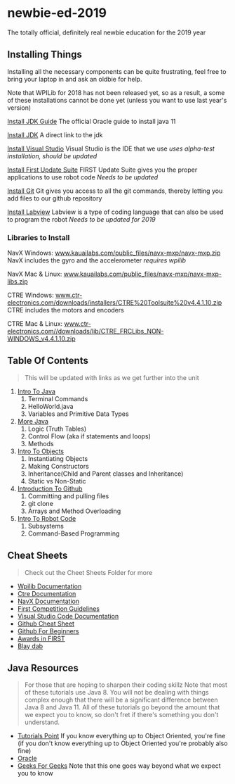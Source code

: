 # newbie-ed-2019
The totally official, definitely real newbie education for the 2019 year
## Installing Things
Installing all the necessary components can be quite frustrating, feel free to bring your laptop in and ask an oldbie for help.

Note that WPILib for 2018 has not been released yet, so as a result, a some of these installations cannot be done yet (unless you want to use last year's version)

[Install JDK Guide](https://docs.oracle.com/en/java/javase/11/install/overview-jdk-installation.html#GUID-8677A77F-231A-40F7-98B9-1FD0B48C346A) The official Oracle guide to install java 11

[Install JDK](https://www.oracle.com/technetwork/java/javase/downloads/jdk11-downloads-5066655.html) A direct link to the jdk

[Install Visual Studio](https://wpilib.screenstepslive.com/s/currentCS/m/79833/l/932382-installing-vs-code) Visual Studio is the IDE that we use *uses alpha-test installation, should be updated*

[Install First Update Suite](https://wpilib.screenstepslive.com/s/currentCS/m/getting_started/l/599670-installing-the-frc-update-suite-all-languages) FIRST Update Suite gives you the proper applications to use robot code *Needs to be updated*

[Install Git](https://git-scm.com/book/en/v2/Getting-Started-Installing-Git) Git gives you access to all the git commands, thereby letting you add files to our github repository

[Install Labview](https://wpilib.screenstepslive.com/s/currentCS/m/labview/l/145005-installing-labview-for-frc-2018-labview-only) Labview is a type of coding language that can also be used to program the robot *Needs to be updated for 2019*

### Libraries to Install

NavX Windows: www.kauailabs.com/public_files/navx-mxp/navx-mxp.zip  NavX includes the gyro and the accelerometer *requires wpilib*

NavX Mac & Linux: www.kauailabs.com/public_files/navx-mxp/navx-mxp-libs.zip

CTRE Windows: www.ctr-electronics.com/downloads/installers/CTRE%20Toolsuite%20v4.4.1.10.zip CTRE includes the motors and encoders

CTRE Mac & Linux: www.ctr-electronics.com//downloads/lib/CTRE_FRCLibs_NON-WINDOWS_v4.4.1.10.zip

## Table Of Contents
>This will be updated with links as we get further into the unit

1. [Intro To Java](https://github.com/Team694/newbie-ed-2019/tree/master/presentations/Lesson1-IntroToJava.pdf)
    1. Terminal Commands
    2. HelloWorld.java
    3. Variables and Primitive Data Types
2. [More Java](https://github.com/Team694/newbie-ed-2019/tree/master/presentations/Lesson2-MoreJava.pdf)
    1. Logic (Truth Tables)
    2. Control Flow (aka if statements and loops)
    3. Methods
3. [Intro To Objects](https://github.com/Team694/newbie-ed-2019/tree/master/presentations/Lesson3-ObjectOrientedProgramming.pdf)
    1. Instantiating Objects
    2. Making Constructors
    3. Inheritance(Child and Parent classes and Inheritance)
    4. Static vs Non-Static
3. [Introduction To Github](https://github.com/Team694/newbie-ed-2019/tree/master/presentations/Lesson4-IntroToGit.pdf)
    1. Committing and pulling files
    2. git clone
    3. Arrays and Method Overloading
4. [Intro To Robot Code](https://github.com/Team694/newbie-ed-2019/tree/master/presentations/Lesson5-IntroToRobotProgramming.pdf)
    1. Subsystems
    2. Command-Based Programming

## Cheat Sheets
> Check out the Cheet Sheets Folder for more

- [Wpilib Documentation](http://first.wpi.edu/FRC/roborio/release/docs/java/)
- [Ctre Documentation](http://www.ctr-electronics.com/downloads/api/java/html/index.html)
- [NavX Documentation](https://www.kauailabs.com/public_files/navx-mxp/apidocs/java/overview-summary.html)
- [First Competition Guidelines](https://github.com/Team694/newbie-ed-2019/blob/master/cheat-sheets/FRCCompetitions.md "If you're confused about how our competitions work")
- [Visual Studio Code Documentation](https://code.visualstudio.com/docs)
- [Github Cheat Sheet](https://education.github.com/git-cheat-sheet-education.pdf "download pdf")
- [Github For Beginners](https://juristr.com/blog/2013/04/git-explained/)
- [Awards in FIRST](https://www.firstinspires.org/sites/default/files/uploads/resource_library/frc/game-and-season-info/awards/2018/2018-complete-awards-chart.pdf "Different awards you can win in first competitions")
- [Blay dab](https://thumbs.gfycat.com/OffensiveMediumFoxhound-size_restricted.gif)

## Java Resources
> For those that are hoping to sharpen their coding skillz
> Note that most of these tutorials use Java 8. You will not be dealing with things complex enough that there will be a significant difference between Java 8 and Java 11.
> All of these tutorials go beyond the amount that we expect you to know, so don't fret if there's something you don't understand.

- [Tutorials Point](https://www.tutorialspoint.com/java/index.htm) If you know everything up to Object Oriented, you're fine (if you don't know everything up to Object Oriented you're probably also fine)
- [Oracle](https://docs.oracle.com/javase/tutorial/java/index.html) 
- [Geeks For Geeks](https://www.geeksforgeeks.org/java/) Note that this one goes way beyond what we expect you to know
